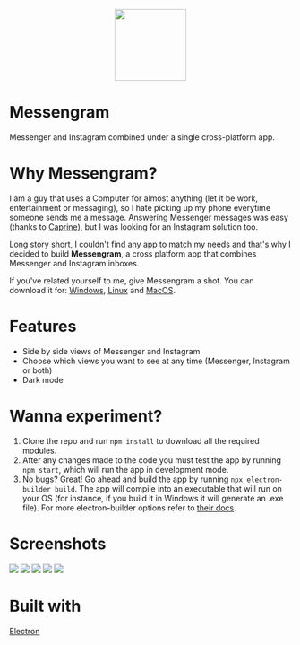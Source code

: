 <p align="center">
  <img width="128" src="https://i.imgur.com/EJRS5l9.png">
</p>

# Messengram
Messenger and Instagram combined under a single cross-platform app.

# Why Messengram?
I am a guy that uses a Computer for almost anything (let it be work, entertainment or messaging), so I hate picking up my phone everytime someone sends me a message. Answering Messenger messages was easy (thanks to [Caprine](https://sindresorhus.com/caprine/)), but I was looking for an Instagram solution too.

Long story short, I couldn't find any app to match my needs and that's why I decided to build **Messengram**, a cross platform app that combines Messenger and Instagram inboxes.

If you've related yourself to me, give Messengram a shot. You can download it for: 
[Windows](https://github.com/stavros-melidoniotis/messengram/releases/download/v1.0.0/messengram.exe), 
[Linux](https://github.com/stavros-melidoniotis/messengram/releases/download/v1.0.0/messengram_amd64.deb) and 
[MacOS](https://github.com/stavros-melidoniotis/messengram/releases/download/v1.0.0/messengram-arm64.dmg).

# Features
- Side by side views of Messenger and Instagram
- Choose which views you want to see at any time (Messenger, Instagram or both)
- Dark mode

# Wanna experiment?

1. Clone the repo and run `npm install` to download all the required modules. 
2. After any changes made to the code you must test the app by running `npm start`, which will run the app in development mode. 
3. No bugs? Great! Go ahead and build the app by running `npx electron-builder build`. The app will compile into an executable that will run on your OS (for instance, if you build it in Windows it will generate an .exe file). For more electron-builder options refer to [their docs](https://www.electron.build/).

# Screenshots
![](https://i.imgur.com/Vurqenk.png)
![](https://i.imgur.com/IrRGHKb.png?1)
![](https://i.imgur.com/O6JuyAJ.png)
![](https://i.imgur.com/DpIIb52.png)
![](https://i.imgur.com/6njqBTe.png)

# Built with
[Electron](https://www.electronjs.org/)

